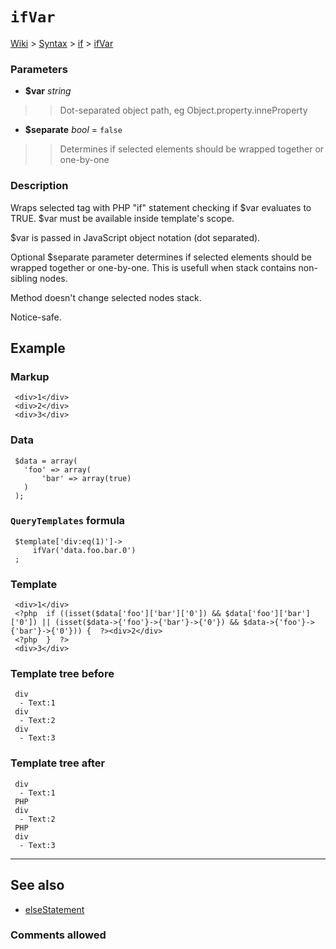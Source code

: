 # `ifVar` #
[Wiki](http://code.google.com/p/querytemplates/w/list) > [Syntax](Syntax.md) > [if](ifSyntax.md) > [ifVar](ifVarMethodPHP.md)
### Parameters ###
  * **$var** _string_
> > Dot-separated object path, eg Object.property.inneProperty
  * **$separate** _bool_ = `false`
> > Determines if selected elements should be wrapped together or one-by-one


### Description ###
Wraps selected tag with PHP "if" statement checking if $var evaluates  to TRUE. $var must be available inside template's scope.


$var is passed in JavaScript object notation (dot separated).


Optional $separate parameter determines if selected elements should be  wrapped together or one-by-one. This is usefull when stack contains non-sibling  nodes.


Method doesn't change selected nodes stack.


Notice-safe.


## Example ##


### Markup ###
```
 <div>1</div>
 <div>2</div>
 <div>3</div>

```
### Data ###
```
 $data = array(
   'foo' => array(
       'bar' => array(true)
   )
 );

```
### `QueryTemplates` formula ###
```
 $template['div:eq(1)']->
     ifVar('data.foo.bar.0')
 ;

```
### Template ###
```
 <div>1</div>
 <?php  if ((isset($data['foo']['bar']['0']) && $data['foo']['bar']['0']) || (isset($data->{'foo'}->{'bar'}->{'0'}) && $data->{'foo'}->{'bar'}->{'0'})) {  ?><div>2</div>
 <?php  }  ?>
 <div>3</div>

```
### Template tree before ###
```
 div
  - Text:1
 div
  - Text:2
 div
  - Text:3

```
### Template tree after ###
```
 div
  - Text:1
 PHP
 div
  - Text:2
 PHP
 div
  - Text:3

```

---


## See also ##
  * [elseStatement](elseStatementMethodPHP.md)


### Comments allowed ###